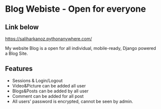 # Blog Webiste - Open for everyone 
## Link below 

https://saliharkanoz.pythonanywhere.com/

My website Blog is a open for all individual, mobile-ready, Django powered a Blog Site.

## Features

- Sessions & Login/Logout
- Video&Picture can be added all user
- Blogs&Posts can be added by all user
- Comment can be added for all post
- All users' password is encrypted, cannot be seen by admin.
